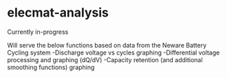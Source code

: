 # elecmat-analysis
Currently in-progress

Will serve the below functions based on data from the Neware Battery Cycling system
                -Discharge voltage vs cycles graphing
                -Differential voltage processing and graphing (dQ/dV)
                -Capacity retention (and additional smoothing functions) graphing 


